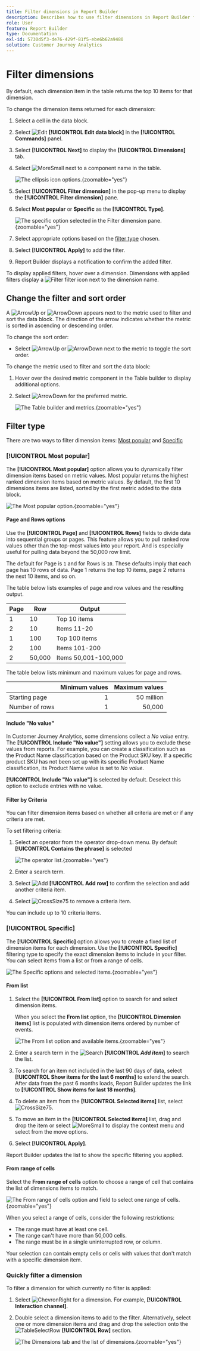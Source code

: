 ```yaml
---
title: Filter dimensions in Report Builder
description: Describes how to use filter dimensions in Report Builder for Customer Journey Analytics
role: User
feature: Report Builder
type: Documentation
exl-id: 5730d5f3-de76-429f-81f5-ebe6b62a9480
solution: Customer Journey Analytics
---
```


# Filter dimensions

By default, each dimension item in the table returns the top 10 items for that dimension.

To change the dimension items returned for each dimension:

1. Select a cell in the data block.

1. Select ![Edit](/help/assets/icons/Edit.svg) **[!UICONTROL Edit data block]** in the **[!UICONTROL Commands]** panel.

1. Select **[!UICONTROL Next]** to display the **[!UICONTROL Dimensions]** tab.

1. Select ![MoreSmall](/help/assets/icons/MoreSmall.svg) next to a component name in the table.

    ![The ellipsis icon options.](./assets/image27.png){zoomable="yes"}

1. Select **[!UICONTROL Filter dimension]** in the pop-up menu to display the **[!UICONTROL Filter dimension]** pane.

1. Select **Most popular** or **Specific** as the **[!UICONTROL Type]**.

    ![The specific option selected in the Filter dimension pane.](./assets/image28.png){zoomable="yes"}

1. Select appropriate options based on the [filter type](#filter-type) chosen.

1. Select **[!UICONTROL Apply]** to add the filter.

1. Report Builder displays a notification to confirm the added filter.

To display applied filters, hover over a dimension. Dimensions with applied filters display a ![Filter](/help/assets/icons/Filter.svg) filter icon next to the dimension name.

## Change the filter and sort order

A ![ArrowUp](/help/assets/icons/ArrowUp.svg) or ![ArrowDown](/help/assets/icons/ArrowDown.svg) appears next to the metric used to filter and sort the data block. The direction of the arrow indicates whether the metric is sorted in ascending or descending order.

To change the sort order:

- Select ![ArrowUp](/help/assets/icons/ArrowUp.svg) or ![ArrowDown](/help/assets/icons/ArrowDown.svg) next to the metric to toggle the sort order.

To change the metric used to filter and sort the data block:

1. Hover over the desired metric component in the Table builder to display additional options.

2. Select ![ArrowDown](/help/assets/icons/ArrowDown.svg) for the preferred metric.

   ![The Table builder and metrics.](./assets/image30.png){zoomable="yes"}



## Filter type

There are two ways to filter dimension items: [Most popular](#most-popular) and [Specific](#specific-filtering)

### **[!UICONTROL Most popular]**

The **[!UICONTROL Most popular]** option allows you to dynamically filter dimension items based on metric values. Most popular returns the highest ranked dimension items based on metric values. By default, the first 10 dimensions items are listed, sorted by the first metric added to the data block.

 ![The Most popular option.](./assets/image29.png){zoomable="yes"}


#### Page and Rows options

Use the **[!UICONTROL Page]** and **[!UICONTROL Rows]** fields to divide data into sequential groups or pages. This feature allows you to pull ranked row values other than the top-most values into your report. And is especially useful for pulling data beyond the 50,000 row limit.

The default for Page is `1` and for Rows is `10`. These defaults imply that each page has 10 rows of data. Page 1 returns the top 10 items, page 2 returns the next 10 items, and so on.

The table below lists examples of page and row values and the resulting output.

| Page | Row    | Output               | 
|------|--------|----------------------|
| 1    | 10     | Top 10 items         |
| 2    | 10     | Items 11-20          |
| 1    | 100    | Top 100 items        |
| 2    | 100    | Items 101-200        |
| 2    | 50,000 | Items 50,001-100,000 |

The table below lists minimum and maximum values for page and rows.

|       | Minimum values | Maximum values |
|-------|---------------:|---------------:|
| Starting page | 1| 50 million |
| Number of rows| 1| 50,000|


#### Include "No value"

In Customer Journey Analytics, some dimensions collect a *No value* entry. The **[!UICONTROL Include "No value"]** setting allows you to exclude these values from reports. For example, you can create a classification such as the Product Name classification based on the Product SKU key. If a specific product SKU has not been set up with its specific Product Name classification, its Product Name value is set to *No value*.

**[!UICONTROL Include "No value"]** is selected by default. Deselect this option to exclude entries with no value.

#### Filter by Criteria

You can filter dimension items based on whether all criteria are met or if any criteria are met.

To set filtering criteria:

1. Select an operator from the operator drop-down menu. By default **[!UICONTROL Contains the phrase]** is selected

    ![The operator list.](./assets/image31.png){zoomable="yes"}

1. Enter a search term.

1. Select ![Add](/help/assets/icons/Add.svg) **[!UICONTROL Add row]** to confirm the selection and add another criteria item.

1. Select ![CrossSize75](/help/assets/icons/CrossSize75.svg) to remove a criteria item.

You can include up to 10 criteria items.

### **[!UICONTROL  Specific]**

The **[!UICONTROL Specific]** option allows you to create a fixed list of dimension items for each dimension. Use the **[!UICONTROL Specific]** filtering type to specify the exact dimension items to include in your filter. You can select items from a list or from a range of cells.

![The Specific options and selected items.](./assets/image32.png){zoomable="yes"}

#### From list

1. Select the **[!UICONTROL From list]** option to search for and select dimension items.

    When you select the **From list** option, the **[!UICONTROL Dimension items]** list is populated with dimension items ordered by number of events.

    ![The From list option and available items.](./assets/image33.png){zoomable="yes"}

1. Enter a search term in the ![Search](/help/assets/icons/Search.svg) **[!UICONTROL _Add item_]** to search the list.

1. To search for an item not included in the last 90 days of data, select **[!UICONTROL Show items for the last 6 months]** to extend the search. After data from the past 6 months loads, Report Builder updates the link to **[!UICONTROL Show items for last 18 months]**.

1. To delete an item from the **[!UICONTROL Selected items]** list, select ![CrossSize75](/help/assets/icons/CrossSize75.svg).

1. To move an item in the **[!UICONTROL Selected items]** list, drag and drop the item or select ![MoreSmall](/help/assets/icons/MoreSmall.svg) to display the context menu and select from the move options.

1. Select **[!UICONTROL Apply]**.

Report Builder updates the list to show the specific filtering you applied.

#### From range of cells

Select the **From range of cells** option to choose a range of cell that contains the list of dimensions items to match.

 ![The From range of cells option and field to select one range of cells.](./assets/image37.png){zoomable="yes"}

When you select a range of cells, consider the following restrictions:

- The range must have at least one cell.
- The range can't have more than 50,000 cells.
- The range must be in a single uninterrupted row, or column.

Your selection can contain empty cells or cells with values that don't match with a specific dimension item.


### Quickly filter a dimension

To filter a dimension for which currently no filter is applied:

1. Select ![ChevronRight](/help/assets/icons/ChevronRight.svg) for a dimension. For example, **[!UICONTROL Interaction channel]**.

1. Double select a dimension items to add to the filter. Alternatively, select one or more dimension items and drag and drop the selection onto the ![TableSelectRow](/help/assets/icons/TableSelectRow.svg) **[!UICONTROL Row]** section.

   ![The Dimensions tab and the list of dimensions.](./assets/quickly-filter.png){zoomable="yes"}

